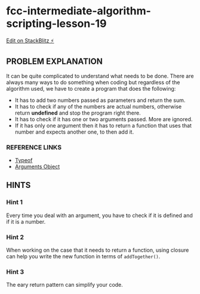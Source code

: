 # fcc-intermediate-algorithm-scripting-lesson-19

[Edit on StackBlitz ⚡️](https://stackblitz.com/edit/js-undrxo)

## PROBLEM EXPLANATION
It can be quite complicated to understand what needs to be done.  There are always many ways to do something when coding but regardless of the algorithm used, we have to create a program that does the following:
- It has to add two numbers passed as parameters and return the sum.
- It has to check if any of the numbers are actual numbers, otherwise return **undefined** and stop the program right there.
- It has to check if it has one or two arguments passed.  More are ignored.
- If it has only one argument then it has to return a function that uses that number and expects another one, to then add it.

### REFERENCE LINKS
- [Typeof](https://developer.mozilla.org/en-US/docs/Web/JavaScript/Reference/Operators/typeof)
- [Arguments Object](https://developer.mozilla.org/en-US/docs/Web/JavaScript/Reference/Functions/arguments)

## HINTS

### Hint 1
Every time you deal with an argument, you have to check if it is defined and if it is a number.

### Hint 2
When working on the case that it needs to return a function, using closure can help you write the new function in terms of `addTogether()`.

### Hint 3
The eary return pattern can simplify your code.

